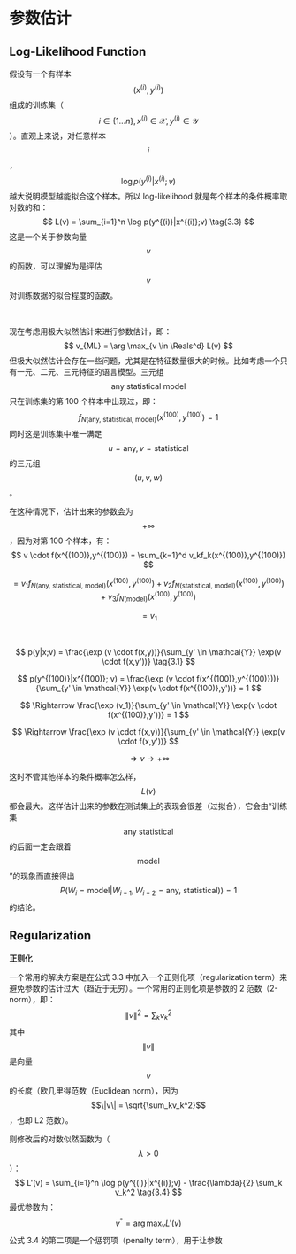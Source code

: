 # 参数估计



## Log-Likelihood Function

假设有一个有样本 $$(x^{(i)}, y^{(i)})$$ 组成的训练集（$$i \in \{1...n\},x^{(i)} \in \mathcal{X}, y^{(i)} \in \mathcal{Y}$$）。直观上来说，对任意样本 $$i$$，$$\log p(y^{(i)}|x^{(i)};v)$$ 越大说明模型越能拟合这个样本。所以 log-likelihood 就是每个样本的条件概率取对数的和：
$$
L(v) = \sum_{i=1}^n \log p(y^{(i)}|x^{(i)};v) \tag{3.3}
$$
这是一个关于参数向量 $$v$$ 的函数，可以理解为是评估 $$v$$ 对训练数据的拟合程度的函数。

<br>

现在考虑用极大似然估计来进行参数估计，即：
$$
v_{ML} = \arg \max_{v \in \Reals^d} L(v)
$$
但极大似然估计会存在一些问题，尤其是在特征数量很大的时候。比如考虑一个只有一元、二元、三元特征的语言模型。三元组 $$\text{any statistical model}$$ 只在训练集的第 100 个样本中出现过，即：
$$
f_{N(\text{any, statistical, model})}(x^{(100)}, y^{(100)}) = 1
$$
同时这是训练集中唯一满足 $$u = \text{any}, v = \text{statistical}$$ 的三元组 $$(u,v,w)$$。

在这种情况下，估计出来的参数会为 $$+\infty$$，因为对第 100 个样本，有：
$$
v \cdot f(x^{(100)},y^{(100)}) = \sum_{k=1}^d v_kf_k(x^{(100)},y^{(100)})
$$

$$
= v_1f_{N(\text{any, statistical, model})}(x^{(100)},y^{(100)}) + v_2f_{N(\text{statistical, model})}(x^{(100)},y^{(100)}) + v_3f_{N(\text{model})}(x^{(100)},y^{(100)})
$$

$$
= v_1
$$

<br>

$$
p(y|x;v) = \frac{\exp (v \cdot f(x,y))}{\sum_{y' \in \mathcal{Y}} \exp(v \cdot f(x,y'))} \tag{3.1}
$$

$$
p(y^{(100)}|x^{(100)}; v) = \frac{\exp (v \cdot f(x^{(100)},y^{(100)}))}{\sum_{y' \in \mathcal{Y}} \exp(v \cdot f(x^{(100)},y'))} = 1
$$

$$
\Rightarrow \frac{\exp (v_1)}{\sum_{y' \in \mathcal{Y}} \exp(v \cdot f(x^{(100)},y'))} = 1
$$

$$
\Rightarrow \frac{\exp (v \cdot f(x,y))}{\sum_{y' \in \mathcal{Y}} \exp(v \cdot f(x,y'))}
$$

$$
\Rightarrow v \rightarrow +\infty
$$



这时不管其他样本的条件概率怎么样，$$L(v)$$ 都会最大。这样估计出来的参数在测试集上的表现会很差（过拟合），它会由“训练集 $$\text{any statistical}$$ 的后面一定会跟着 $$\text{model}$$”的现象而直接得出 $$P(W_i = \text{model}|W_{i-1}, W_{i-2} = \text{any, statistical})) = 1$$ 的结论。



## Regularization

**正则化**

一个常用的解决方案是在公式 3.3 中加入一个正则化项（regularization term）来避免参数的估计过大（趋近于无穷）。一个常用的正则化项是参数的 2 范数（2-norm），即：
$$
\| v \|^2 = \sum_k v_k^2
$$
其中 $$\|v\|$$ 是向量 $$v$$ 的长度（欧几里得范数（Euclidean norm），因为 $$\|v\| = \sqrt{\sum_kv_k^2}$$，也即 L2 范数）。

则修改后的对数似然函数为（$$\lambda > 0$$）：
$$
L'(v) = \sum_{i=1}^n \log p(y^{(i)}|x^{(i)};v) - \frac{\lambda}{2} \sum_k v_k^2 \tag{3.4}
$$
最优参数为：
$$
v^* = \arg \max_v L'(v)
$$
公式 3.4 的第二项是一个惩罚项（penalty term），用于让参数